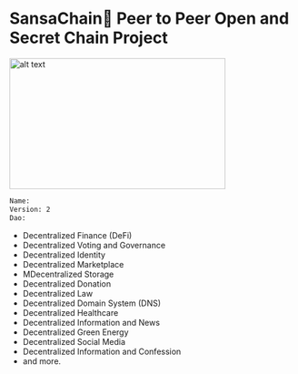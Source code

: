# SansaChain🌿 Peer to Peer Open and Secret Chain Project
<img src="https://github.com/faruk-guler/SansaDAO/blob/main/trilemma.png" alt="alt text" width="380" height="230">

```sh
Name:
Version: 2
Dao:
```
- Decentralized Finance (DeFi)
- Decentralized Voting and Governance
- Decentralized Identity
- Decentralized Marketplace
- MDecentralized Storage
- Decentralized Donation
- Decentralized Law
- Decentralized Domain System (DNS)
- Decentralized Healthcare
- Decentralized Information and News
- Decentralized Green Energy
- Decentralized Social Media
- Decentralized Information and Confession
- and more.
